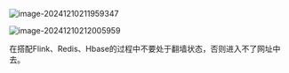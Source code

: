 ![image-20241210211959347](C:\Users\33274\AppData\Roaming\Typora\typora-user-images\image-20241210211959347.png)

![image-20241210212005959](C:\Users\33274\AppData\Roaming\Typora\typora-user-images\image-20241210212005959.png)

在搭配Flink、Redis、Hbase的过程中不要处于翻墙状态，否则进入不了网址中去。

